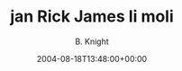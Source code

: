 ---
title: 'jan Rick James li moli'
posts: 1
hash: 't273'
author: 'B. Knight'
date: 2004-08-18T13:48:00+00:00
sources:
  - http://forums.tokipona.org/viewtopic.php%3Ft=273.html
---
